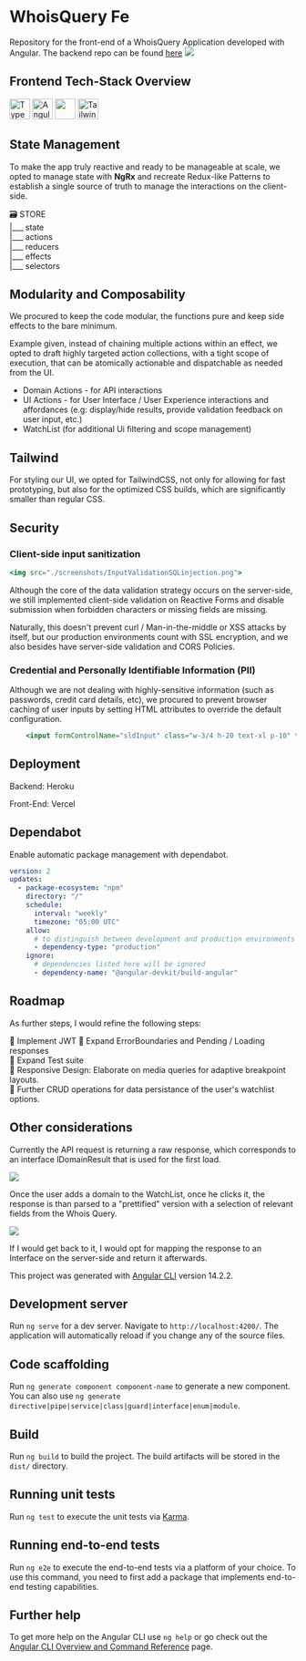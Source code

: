 # WhoisQuery Fe
Repository for the front-end of a WhoisQuery Application developed with Angular.
The backend repo can be found <a href="https://github.com/noelcv/whois-query-be" target="_blank">here</a>
<img src="./screenshots/InputValidation.png">



## Frontend Tech-Stack Overview

<p align="left">
<a href="https://www.typescriptlang.org/" target="_blank" rel="noreferrer"><img src="https://raw.githubusercontent.com/danielcranney/readme-generator/main/public/icons/skills/typescript-colored.svg" width="36" height="36" alt="TypeScript" /></a> 
<a href="https://angular.io/" target="_blank" rel="noreferrer"><img src="https://raw.githubusercontent.com/danielcranney/readme-generator/main/public/icons/skills/angularjs-colored.svg" width="36" height="36" alt="Angular" /></a> 
<a href="https://ngrx.io/"><img width="36" height="36" src="https://cdn.cdnlogo.com/logos/n/66/ngrx.svg"></a> 
<a href="https://tailwindcss.com/" target="_blank" rel="noreferrer"><img src="https://raw.githubusercontent.com/danielcranney/readme-generator/main/public/icons/skills/tailwindcss-colored.svg" width="36" height="36" alt="TailwindCSS" /></a>
</p>

## State Management

To make the app truly reactive and ready to be manageable at scale, we opted to manage state with **NgRx** and recreate Redux-like Patterns to establish a single source of truth to manage the interactions on the client-side.

 🗃 STORE  
|___ state  
|___ actions  
|___ reducers  
|___ effects  
|___ selectors


## Modularity and Composability 
We procured to keep the code modular, the functions pure and keep side effects to the bare minimum. 

Example given, instead of chaining multiple actions within an effect, we opted to draft highly targeted action collections, with a tight scope of execution, that can be atomically actionable and dispatchable as needed from the UI.

- Domain Actions - for API interactions
- UI Actions - for User Interface / User Experience interactions and affordances (e.g: display/hide results, provide validation feedback on user input, etc.)
- WatchList (for additional Ui filtering and scope management)

## Tailwind

For styling our UI, we opted for TailwindCSS, not only for allowing for fast prototyping, but also for the optimized CSS builds, which are significantly smaller than regular CSS.

## Security

### Client-side input sanitization

```jsx
<img src="./screenshots/InputValidationSQLinjection.png">
```

Although the core of the data validation strategy occurs on the server-side, we still implemented client-side validation on Reactive Forms and disable submission when forbidden characters or missing fields are missing.

Naturally, this doesn't prevent curl / Man-in-the-middle or XSS attacks by itself, but our production environments count with SSL encryption, and we also besides have server-side validation and CORS Policies.

### Credential and Personally Identifiable Information (PII)

Although we are not dealing with highly-sensitive information (such as passwords, credit card details, etc), we procured to prevent browser caching of user inputs by setting HTML attributes to override the default configuration.

```jsx
    <input formControlName="sldInput" class="w-3/4 h-20 text-xl p-10" type="text" placeholder="Enter a domain name" type="text" min-length="1" maxlength="63" spellcheck="false" autocomplete="off" autocorrect="off" autocapitalize="off">>
```

## Deployment

Backend: Heroku

Front-End: Vercel

## Dependabot

Enable automatic package management with dependabot.

```yml
version: 2
updates:
  - package-ecosystem: "npm"
    directory: "/"
    schedule:
      interval: "weekly"
      timezone: "05:00 UTC"
    allow:
      # to distinguish between development and production environments
      - dependency-type: "production"
    ignore:
      # dependencies listed here will be ignored
      - dependency-name: "@angular-devkit/build-angular"
```

## Roadmap

As further steps, I would refine the following steps: 
  
📌 Implement JWT
📌 Expand ErrorBoundaries and Pending / Loading responses  
📌 Expand Test suite  
📌 Responsive Design: Elaborate on media queries for adaptive breakpoint layouts.  
📌 Further CRUD operations for data persistance of the user's watchlist options.

## Other considerations

Currently the API request is returning a raw response, which corresponds to an interface IDomainResult that is used for the first load.

<img src="./screenshots/RawResult.png">

Once the user adds a domain to the WatchList, once he clicks it, the response is than parsed to a "prettified" version with a selection of relevant fields from the Whois Query.

<img src="./screenshots/SelectedFromWatchList.png">

If I would get back to it, I would opt for mapping the response to an Interface on the server-side and return it afterwards.


This project was generated with [Angular CLI](https://github.com/angular/angular-cli) version 14.2.2.

## Development server

Run `ng serve` for a dev server. Navigate to `http://localhost:4200/`. The application will automatically reload if you change any of the source files.

## Code scaffolding

Run `ng generate component component-name` to generate a new component. You can also use `ng generate directive|pipe|service|class|guard|interface|enum|module`.

## Build

Run `ng build` to build the project. The build artifacts will be stored in the `dist/` directory.

## Running unit tests

Run `ng test` to execute the unit tests via [Karma](https://karma-runner.github.io).

## Running end-to-end tests

Run `ng e2e` to execute the end-to-end tests via a platform of your choice. To use this command, you need to first add a package that implements end-to-end testing capabilities.

## Further help

To get more help on the Angular CLI use `ng help` or go check out the [Angular CLI Overview and Command Reference](https://angular.io/cli) page.
